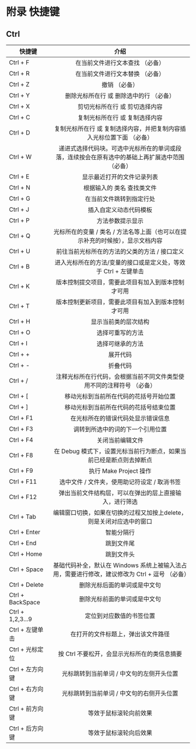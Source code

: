 # 附录 快捷键

## Ctrl

| 快捷键 | 介绍 |
|------------------|:-----------------------------------------------------------------------------------------------:|
| Ctrl + F | 在当前文件进行文本查找 （必备） |
| Ctrl + R | 在当前文件进行文本替换 （必备） |
| Ctrl + Z | 撤销 （必备） |
| Ctrl + Y | 删除光标所在行 或 删除选中的行 （必备） |
| Ctrl + X | 剪切光标所在行 或 剪切选择内容 |
| Ctrl + C | 复制光标所在行 或 复制选择内容 |
| Ctrl + D | 复制光标所在行 或 复制选择内容，并把复制内容插入光标位置下面 （必备） |
| Ctrl + W | 递进式选择代码块。可选中光标所在的单词或段落，连续按会在原有选中的基础上再扩展选中范围 （必备） |
| Ctrl + E | 显示最近打开的文件记录列表 |
| Ctrl + N | 根据输入的 类名 查找类文件 |
| Ctrl + G | 在当前文件跳转到指定行处 |
| Ctrl + J | 插入自定义动态代码模板 |
| Ctrl + P | 方法参数提示显示 |
| Ctrl + Q | 光标所在的变量 / 类名 / 方法名等上面（也可以在提示补充的时候按），显示文档内容 |
| Ctrl + U | 前往当前光标所在的方法的父类的方法 / 接口定义 |
| Ctrl + B | 进入光标所在的方法/变量的接口或是定义处，等效于 Ctrl + 左键单击 |
| Ctrl + K | 版本控制提交项目，需要此项目有加入到版本控制才可用 |
| Ctrl + T | 版本控制更新项目，需要此项目有加入到版本控制才可用 |
| Ctrl + H | 显示当前类的层次结构 |
| Ctrl + O | 选择可重写的方法 |
| Ctrl + I | 选择可继承的方法 |
| Ctrl + + | 展开代码 |
| Ctrl + - | 折叠代码 |
| Ctrl + / | 注释光标所在行代码，会根据当前不同文件类型使用不同的注释符号 （必备） |
| Ctrl + [ | 移动光标到当前所在代码的花括号开始位置 |
| Ctrl + ] | 移动光标到当前所在代码的花括号结束位置 |
| Ctrl + F1 | 在光标所在的错误代码处显示错误信息 |
| Ctrl + F3 | 调转到所选中的词的下一个引用位置 |
| Ctrl + F4 | 关闭当前编辑文件 |
| Ctrl + F8 | 在 Debug 模式下，设置光标当前行为断点，如果当前已经是断点则去掉断点 |
| Ctrl + F9 | 执行 Make Project 操作 |
| Ctrl + F11 | 选中文件 / 文件夹，使用助记符设定 / 取消书签 |
| Ctrl + F12 | 弹出当前文件结构层，可以在弹出的层上直接输入，进行筛选 |
| Ctrl + Tab | 编辑窗口切换，如果在切换的过程又加按上delete，则是关闭对应选中的窗口 |
| Ctrl + Enter | 智能分隔行 |
| Ctrl + End | 跳到文件尾 |
| Ctrl + Home | 跳到文件头 |
| Ctrl + Space | 基础代码补全，默认在 Windows 系统上被输入法占用，需要进行修改，建议修改为 Ctrl + 逗号 （必备） |
| Ctrl + Delete | 删除光标后面的单词或是中文句 |
| Ctrl + BackSpace | 删除光标前面的单词或是中文句 |
| Ctrl + 1,2,3...9 | 定位到对应数值的书签位置 |
| Ctrl + 左键单击 | 在打开的文件标题上，弹出该文件路径 |
| Ctrl + 光标定位 | 按 Ctrl 不要松开，会显示光标所在的类信息摘要 |
| Ctrl + 左方向键 | 光标跳转到当前单词 / 中文句的左侧开头位置 |
| Ctrl + 右方向键 | 光标跳转到当前单词 / 中文句的右侧开头位置 |
| Ctrl + 前方向键 | 等效于鼠标滚轮向前效果 |
| Ctrl + 后方向键 | 等效于鼠标滚轮向后效果 |











